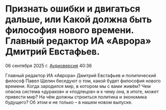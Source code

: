 # Признать ошибки и двигаться дальше, или Какой должна быть философия нового времени. Главный редактор ИА «Аврора» Дмитрий Евстафьев.

06 сентября 2025 г. [Аудиоверсия](https://t.me/aurora_radio/5295) 40:36

Главный редактор ИА «Аврора» Дмитрий Евстафьев и политический философ Павел Щелин беседуют о том, какой будет философия нового времени.
Когда зародился мир, в котором мы с вами живём?
Чем опасна система «дураков» и «подлецов» и к чему она, в итоге, может привести мир?
На чём должны строиться политика и экономика будущего?
Об этом и не только – в нашем новом выпуске. 

